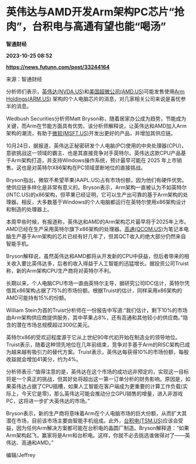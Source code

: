 # 英伟达与AMD开发Arm架构PC芯片“抢肉”，台积电与高通有望也能“喝汤”
**智通财经**

**2023-10-25 08:52**

**https://news.futunn.com/post/33244164**

来源：智通财经

分析师们表示，[英伟达(NVDA.US)](https://www.futunn.com/quote/stock?m=us&code=NVDA)和[美国超微公司(AMD.US)](https://www.futunn.com/quote/stock?m=us&code=AMD)可能发售使用[Arm Holdings(ARM.US)](https://www.futunn.com/quote/stock?m=us&code=ARM) 架构的个人电脑芯片的消息，对几家相关公司来说是喜忧参半的消息。

Wedbush Securities分析师Matt Bryson称，随着居家办公成为趋势，节能成为关键，而Arm在节能方面具有优势。该分析师解释说，让英伟达和AMD加入Arm架构的潮流，有助于[微软(MSFT.US)](https://www.futunn.com/quote/stock?m=us&code=MSFT)开发出更好的产品，并增加其供应链。

10月24日，据报道，英伟达正秘密研发个人电脑(PC)使用的中央处理器(CPU)，意欲挑战这一领域的霸主、也是其直接竞争对手英特尔。英伟达这款CPU产品基于Arm架构打造，并支持Windows操作系统，预计最早可能在 2025 年上市销售。这也是对英特尔X86架构在PC领域垄断地位的直接挑战。

Bryson指出，微软不希望苹果(AAPL.US)占有市场份额，因为他们有硬件优势。使供应链多样化是非常有意义的。Bryson表示，Arm架构一直被认为不如英特尔(INTC.US)的x86架构，但苹果已经证明，它可以生产出可靠的基于Arm架构的处理器。相反，大多数基于Windows的个人电脑都运行在英特尔使用x86架构设计和制造的处理器上。

本周早些时候，有报道称，英伟达和AMD的Arm架构芯片最早将于2025年上市。AMD已经在生产采用英特尔旗下x86架构的处理器。[高通(QCOM.US)](https://www.futunn.com/quote/stock?m=us&code=QCOM)为笔记本电脑生产基于Arm架构的芯片已经有好几年了，但其QCT收入的绝大部分仍然来自智能手机。

Bryson解释说，虽然英伟达和AMD都将从开发新的CPU中获益，但后者带来的相关收入要比英伟达多，后者的收入得益于人工智能的迅猛增长。据投资公司Truist称，新的Arm架构CPU生产商将对英特尔不利。

长期以来，个人电脑CPU市场一直由英特尔主导，据研究公司IDC估计，英特尔凭借其x86架构占据了75%的市场份额。根据Truist的估计，同样采用x86架构的AMD可能持有15%的份额。

William Stein为首的Truist分析师在一份报告中写道:“我们估计，剩下10%的市场由Arm架构供应商提供服务，其中苹果占8%，还有高通和其他较小的供应商。”隐含的潜在市场总规模超过300亿美元。

英特尔x86的受欢迎程度源于它从上世纪90年代初开始在制造业的领导地位。Truist表示，随着这种领先地位在几年前结束，竞争对手基于Arm的RISC架构已成为越来越有吸引力的替代方案。Truist表示，英伟达每获得10%的市场份额，每股收益就会增加41美分，约为4%。

分析师表示:“值得注意的是，英伟达在这个市场的成功远非预定的，实现这一目标将是一个真正的挑战，但其好处将超出这一第一订单分析的财务影响。原因是，如果英伟达占据了CPU插槽，如果人工智能在客户端成为更重要的计算工作负载(实际上，今天它是零)，那么英伟达可能会推动分立GPU销售的增量，进入非游戏PC，这将进一步扩大英伟达的市场。”

Bryson表示，新的生产商将意味着Arm在个人电脑市场的巨大份额，从而扩大其潜在市场，目前该市场主要由智能手机组成。此外，[台积电(TSM.US)](https://www.futunn.com/quote/stock?m=us&code=TSM)应该会受益，因为任何Arm解决方案都可能在台积电的晶圆厂制造。Bryson解释道：“如果Arm架构起飞，赢家将是Arm和台积电。这样，你就不必去挑选谁做得对了——英伟达、高通和AMD。”

编辑/Jeffrey